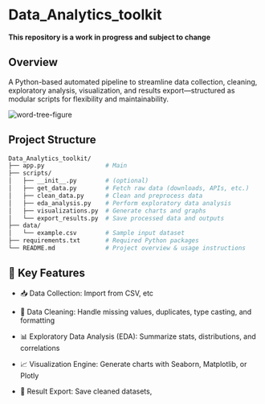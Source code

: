 # Data_Analytics_toolkit

**This repository is a work in progress and subject to change**

## Overview
A Python-based automated pipeline to streamline data collection, cleaning, exploratory analysis, visualization, and results export—structured as modular scripts for flexibility and maintainability.


![word-tree-figure](https://github.com/user-attachments/assets/0490e561-c4bb-479f-aea0-aa6b53121c0e)


## Project Structure

```bash
Data_Analytics_toolkit/
├── app.py                 # Main 
├── scripts/
│   ├── __init__.py        # (optional)
│   ├── get_data.py        # Fetch raw data (downloads, APIs, etc.)
│   ├── clean_data.py      # Clean and preprocess data
│   ├── eda_analysis.py    # Perform exploratory data analysis
│   ├── visualizations.py  # Generate charts and graphs
│   └── export_results.py  # Save processed data and outputs
├── data/
│   └── example.csv        # Sample input dataset
├── requirements.txt       # Required Python packages
└── README.md              # Project overview & usage instructions

```

## 🚀 Key Features

-    📥 Data Collection: Import from CSV, etc

-    🧹 Data Cleaning: Handle missing values, duplicates, type casting, and formatting

-    📊 Exploratory Data Analysis (EDA): Summarize stats, distributions, and correlations

-   📈 Visualization Engine: Generate charts with Seaborn, Matplotlib, or Plotly

-    💾 Result Export: Save cleaned datasets, 
